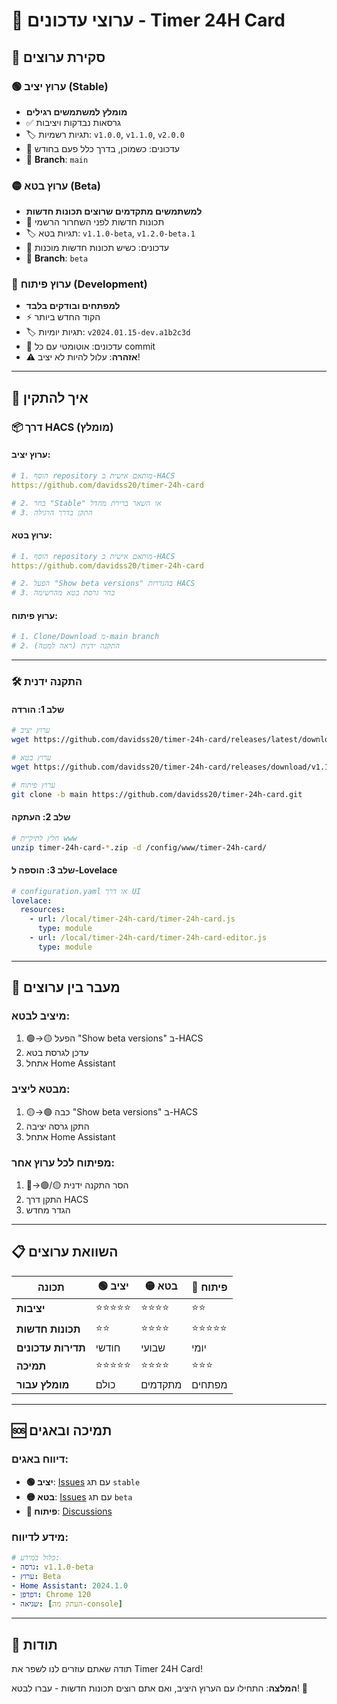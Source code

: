 # 📡 ערוצי עדכונים - Timer 24H Card

## 🎯 סקירת ערוצים

### 🟢 **ערוץ יציב (Stable)**
- **מומלץ למשתמשים רגילים**
- ✅ גרסאות נבדקות ויציבות
- 🏷️ תגיות רשמיות: `v1.0.0`, `v1.1.0`, `v2.0.0`
- 📅 עדכונים: כשמוכן, בדרך כלל פעם בחודש
- 🔗 **Branch**: `main`

### 🟡 **ערוץ בטא (Beta)**  
- **למשתמשים מתקדמים שרוצים תכונות חדשות**
- 🧪 תכונות חדשות לפני השחרור הרשמי
- 🏷️ תגיות בטא: `v1.1.0-beta`, `v1.2.0-beta.1`
- 📅 עדכונים: כשיש תכונות חדשות מוכנות
- 🔗 **Branch**: `beta`

### 🔴 **ערוץ פיתוח (Development)**
- **למפתחים ובודקים בלבד**
- ⚡ הקוד החדש ביותר
- 🏷️ תגיות יומיות: `v2024.01.15-dev.a1b2c3d`
- 📅 עדכונים: אוטומטי עם כל commit
- ⚠️ **אזהרה**: עלול להיות לא יציב!

---

## 🚀 איך להתקין

### 📦 דרך HACS (מומלץ)

#### ערוץ יציב:
```yaml
# 1. הוסף repository מותאם אישית ב-HACS
https://github.com/davidss20/timer-24h-card

# 2. בחר "Stable" או השאר ברירת מחדל
# 3. התקן בדרך הרגילה
```

#### ערוץ בטא:
```yaml
# 1. הוסף repository מותאם אישית ב-HACS
https://github.com/davidss20/timer-24h-card

# 2. הפעל "Show beta versions" בהגדרות HACS
# 3. בחר גרסת בטא מהרשימה
```

#### ערוץ פיתוח:
```yaml
# 1. Clone/Download מ-main branch
# 2. התקנה ידנית (ראה למטה)
```

---

### 🛠️ התקנה ידנית

#### שלב 1: הורדה
```bash
# ערוץ יציב
wget https://github.com/davidss20/timer-24h-card/releases/latest/download/timer-24h-card-latest.zip

# ערוץ בטא
wget https://github.com/davidss20/timer-24h-card/releases/download/v1.1.0-beta/timer-24h-card-v1.1.0-beta.zip

# ערוץ פיתוח
git clone -b main https://github.com/davidss20/timer-24h-card.git
```

#### שלב 2: העתקה
```bash
# חלץ לתיקיית www
unzip timer-24h-card-*.zip -d /config/www/timer-24h-card/
```

#### שלב 3: הוספה ל-Lovelace
```yaml
# configuration.yaml או דרך UI
lovelace:
  resources:
    - url: /local/timer-24h-card/timer-24h-card.js
      type: module
    - url: /local/timer-24h-card/timer-24h-card-editor.js  
      type: module
```

---

## 🔄 מעבר בין ערוצים

### מיציב לבטא:
1. 🟢→🟡 הפעל "Show beta versions" ב-HACS
2. עדכן לגרסת בטא
3. אתחל Home Assistant

### מבטא ליציב:
1. 🟡→🟢 כבה "Show beta versions" ב-HACS  
2. התקן גרסה יציבה
3. אתחל Home Assistant

### מפיתוח לכל ערוץ אחר:
1. 🔴→🟢/🟡 הסר התקנה ידנית
2. התקן דרך HACS
3. הגדר מחדש

---

## 📋 השוואת ערוצים

| תכונה | 🟢 יציב | 🟡 בטא | 🔴 פיתוח |
|--------|---------|--------|----------|
| **יציבות** | ⭐⭐⭐⭐⭐ | ⭐⭐⭐⭐ | ⭐⭐ |
| **תכונות חדשות** | ⭐⭐ | ⭐⭐⭐⭐ | ⭐⭐⭐⭐⭐ |
| **תדירות עדכונים** | חודשי | שבועי | יומי |
| **תמיכה** | ⭐⭐⭐⭐⭐ | ⭐⭐⭐⭐ | ⭐⭐⭐ |
| **מומלץ עבור** | כולם | מתקדמים | מפתחים |

---

## 🆘 תמיכה ובאגים

### דיווח באגים:
- **🟢 יציב**: [Issues](https://github.com/davidss20/timer-24h-card/issues) עם תג `stable`
- **🟡 בטא**: [Issues](https://github.com/davidss20/timer-24h-card/issues) עם תג `beta`  
- **🔴 פיתוח**: [Discussions](https://github.com/davidss20/timer-24h-card/discussions)

### מידע לדיווח:
```yaml
# כלול במידע:
- גרסה: v1.1.0-beta
- ערוץ: Beta
- Home Assistant: 2024.1.0
- דפדפן: Chrome 120
- שגיאה: [העתק מה-console]
```

---

## 🎉 תודות

תודה שאתם עוזרים לנו לשפר את Timer 24H Card! 

**המלצה**: התחילו עם הערוץ היציב, ואם אתם רוצים תכונות חדשות - עברו לבטא! 🚀
